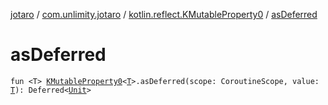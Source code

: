 [jotaro](../../index.md) / [com.unlimity.jotaro](../index.md) / [kotlin.reflect.KMutableProperty0](index.md) / [asDeferred](./as-deferred.md)

# asDeferred

`fun <T> `[`KMutableProperty0`](https://kotlinlang.org/api/latest/jvm/stdlib/kotlin.reflect/-k-mutable-property0/index.html)`<`[`T`](as-deferred.md#T)`>.asDeferred(scope: CoroutineScope, value: `[`T`](as-deferred.md#T)`): Deferred<`[`Unit`](https://kotlinlang.org/api/latest/jvm/stdlib/kotlin/-unit/index.html)`>`